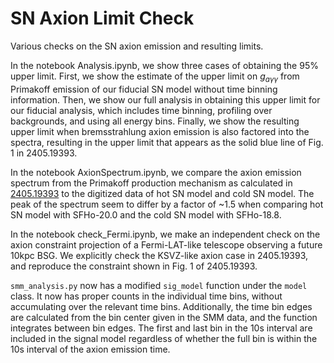 # SN Axion Limit Check

Various checks on the SN axion emission and resulting limits.

In the notebook Analysis.ipynb, we show three cases of obtaining the 95% upper limit. First, we show the estimate of the upper limit on $g_{a \gamma \gamma}$ from Primakoff emission of our fiducial SN model without time binning information. Then, we show our full analysis in obtaining this upper limit for our fiducial analysis, which includes time binning, profiling over backgrounds, and using all energy bins. Finally, we show the resulting upper limit when bremsstrahlung axion emission is also factored into the spectra, resulting in the upper limit that appears as the solid blue line of Fig. 1 in 2405.19393. 

In the notebook AxionSpectrum.ipynb, we compare the axion emission spectrum from the Primakoff production mechanism as calculated in [2405.19393](https://arxiv.org/abs/2405.19393) to the digitized data of hot SN model and cold SN model. The peak of the spectrum seem to differ by a factor of ~1.5 when comparing hot SN model with SFHo-20.0 and the cold SN model with SFHo-18.8.

In the notebook check_Fermi.ipynb, we make an independent check on the axion constraint projection of a Fermi-LAT-like telescope observing a future 10kpc BSG. We explicitly check the KSVZ-like axion case in 2405.19393, and reproduce the constraint shown in Fig. 1 of 2405.19393.

`smm_analysis.py` now has a modified `sig_model` function under the `model` class.
It now has proper counts in the individual time bins, without accumulating over the relevant time bins.
Additionally, the time bin edges are calculated from the bin center given in the SMM data, and the function integrates between bin edges.
The first and last bin in the 10s interval are included in the signal model regardless of whether the full bin is within the 10s interval of the axion emission time.
